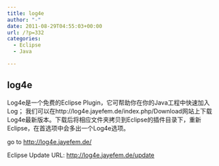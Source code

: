 ```yaml
---
title: log4e
author: "-"
date: 2011-08-29T04:55:03+00:00
url: /?p=332
categories:
  - Eclipse
  - Java

---
```

## log4e

Log4e是一个免费的Eclipse Plugin，它可帮助你在你的Java工程中快速加入Log； 我们可以在http://log4e.jayefem.de/index.php/Download网站上下载Log4e最新版本。下载后将相应文件夹拷贝到Eclipse的插件目录下，重新Eclipse，在首选项中会多出一个Log4e选项。

go to http://log4e.jayefem.de/

Eclipse Update URL: http://log4e.jayefem.de/update